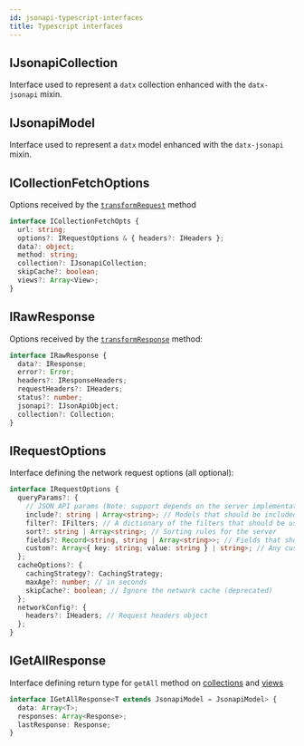 ```yaml
---
id: jsonapi-typescript-interfaces
title: Typescript interfaces
---
```


## IJsonapiCollection

Interface used to represent a `datx` collection enhanced with the `datx-jsonapi` mixin.

## IJsonapiModel

Interface used to represent a `datx` model enhanced with the `datx-jsonapi` mixin.

## ICollectionFetchOptions

Options received by the [`transformRequest`](jsonapi-config#transformrequest) method

```typescript
interface ICollectionFetchOpts {
  url: string;
  options?: IRequestOptions & { headers?: IHeaders };
  data?: object;
  method: string;
  collection?: IJsonapiCollection;
  skipCache?: boolean;
  views?: Array<View>;
}
```

## IRawResponse

Options received by the [`transformResponse`](JSONAPI-Config#transformresponse) method:

```typescript
interface IRawResponse {
  data?: IResponse;
  error?: Error;
  headers?: IResponseHeaders;
  requestHeaders?: IHeaders;
  status?: number;
  jsonapi?: IJsonApiObject;
  collection?: Collection;
}
```

## IRequestOptions

Interface defining the network request options (all optional):

```typescript
interface IRequestOptions {
  queryParams?: {
    // JSON API params (Note: support depends on the server implementation)
    include?: string | Array<string>; // Models that should be included in the response
    filter?: IFilters; // A dictionary of the filters that should be used on the server
    sort?: string | Array<string>; // Sorting rules for the server
    fields?: Record<string, string | Array<string>>; // Fields that should be returned in the response
    custom?: Array<{ key: string; value: string } | string>; // Any custom params you want to pass
  };
  cacheOptions?: {
    cachingStrategy?: CachingStrategy;
    maxAge?: number; // in seconds
    skipCache?: boolean; // Ignore the network cache (deprecated)
  };
  networkConfig?: {
    headers?: IHeaders; // Request headers object
  };
}
```

## IGetAllResponse

Interface defining return type for `getAll` method on [collections](jsonapi-collection#getall) and [views](jsonapi-view#getall)

```typescript
interface IGetAllResponse<T extends JsonapiModel = JsonapiModel> {
  data: Array<T>;
  responses: Array<Response>;
  lastResponse: Response;
}
```
